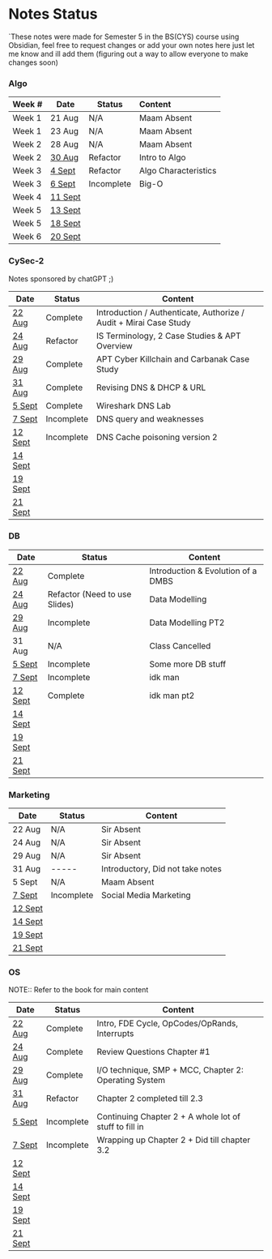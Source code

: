 # Notes Status
`These notes were made for Semester 5 in the BS(CYS) course using Obsidian, feel free to request changes or add your own notes here just let me know and ill add them (figuring out a way to allow everyone to make changes soon)

### Algo

| Week # | Date                                             | Status     | Content              |
| ------ | ------------------------------------------------ | ---------- |:-------------------- |
| Week 1 | 21 Aug                                           | N/A        | Maam Absent          |
| Week 1 | 23 Aug                                           | N/A        | Maam Absent          |
| Week 2 | 28 Aug                                           | N/A        | Maam Absent          |
| Week 2 | [30 Aug](Algo/Algo%2030%20August,%202023.md)     | Refactor   | Intro to Algo        |
| Week 3 | [4 Sept](Algo/Algo%204%20September,%202023.md)   | Refactor   | Algo Characteristics |
| Week 3 | [6 Sept](Algo/Algo%206%20September,%202023.md)   | Incomplete | Big-O                     |
| Week 4 | [11 Sept](Algo/Algo%2011%20September,%202023.md) |            |                      |
| Week 5 | [13 Sept](Algo/Algo%2013%20September,%202023.md) |            |                      |
| Week 5 | [18 Sept](Algo/Algo%2018%20September,%202023.md) |            |                      |
| Week 6 | [20 Sept](Algo/Algo%2020%20September,%202023.md) |            |                      |

### CySec-2
Notes sponsored by chatGPT ;)

| Date                                                  | Status     | Content                                                            |
| ----------------------------------------------------- | ---------- | ------------------------------------------------------------------ |
| [22 Aug](CySec-2/CySec2%2022%20August,%202023.md)     | Complete   | Introduction / Authenticate, Authorize / Audit  + Mirai Case Study |
| [24 Aug](CySec-2/CySec2%2024%20August,%202023.md)     | Refactor   | IS Terminology, 2 Case Studies & APT Overview                      |
| [29 Aug](CySec-2/CySec2%2029%20August,%202023.md)     | Complete   | APT Cyber Killchain and Carbanak Case Study                        |
| [31 Aug](CySec-2/CySec2%2031%20August,%202023.md)     | Complete   | Revising DNS & DHCP & URL                                          |
| [5 Sept](CySec-2/CySec2%205%20September,%202023.md)   | Complete   | Wireshark DNS Lab                                                  |
| [7 Sept](CySec-2/CySec2%207%20September,%202023.md)   | Incomplete | DNS query and weaknesses                                           |
| [12 Sept](CySec-2/CySec2%2012%20September,%202023.md) | Incomplete | DNS Cache poisoning version 2                                                                   |
| [14 Sept](CySec-2/CySec2%2014%20September,%202023.md) |            |                                                                    |
| [19 Sept](CySec-2/CySec2%2019%20September,%202023.md) |            |                                                                    |
| [21 Sept](CySec-2/CySec2%2021%20September,%202023.md) |            |                                                                    |

### DB

| Date                                         | Status                        | Content                            |
| -------------------------------------------- | ----------------------------- | ---------------------------------- |
| [22 Aug](DB/DB%2022%20August,%202023.md)     | Complete                      | Introduction & Evolution of a DMBS |
| [24 Aug](DB/DB%2024%20August,%202023.md)     | Refactor (Need to use Slides) | Data Modelling                     |
| [29 Aug](DB/DB%2029%20August,%202023.md)     | Incomplete                    | Data Modelling PT2                 |
| 31 Aug                                       | N/A                           | Class Cancelled                    |
| [5 Sept](DB/DB%205%20September,%202023.md)   | Incomplete                    | Some more DB stuff                 |
| [7 Sept](DB/DB%207%20September,%202023.md)   | Incomplete                    | idk man                            |
| [12 Sept](DB/DB%2012%20September,%202023.md) | Complete                    | idk man pt2                        | 
| [14 Sept](DB/DB%2014%20September,%202023.md) |                               |                                    |
| [19 Sept](DB/DB%2019%20September,%202023.md) |                               |                                    |
| [21 Sept](DB/DB%2021%20September,%202023.md) |                               |                                    |

### Marketing

| Date                                                       | Status     | Content                          |
| ---------------------------------------------------------- | ---------- | -------------------------------- |
| 22 Aug                                                     | N/A        | Sir Absent                       |
| 24 Aug                                                     | N/A        | Sir Absent                       |
| 29 Aug                                                     | N/A        | Sir Absent                       |
| 31 Aug                                                     | -----      | Introductory, Did not take notes |
| 5 Sept                                                     | N/A        | Maam Absent                      |
| [7 Sept](Marketing/Marketing%207%20September,%202023.md)   | Incomplete | Social Media Marketing           |
| [12 Sept](Marketing/Marketing%2012%20September,%202023.md) |            |                                  |
| [14 Sept](Marketing/Marketing%2014%20September,%202023.md) |            |                                  |
| [19 Sept](Marketing/Marketing%2019%20September,%202023.md) |            |                                  |
| [21 Sept](Marketing/Marketing%2021%20September,%202023.md) |            |                                  |

### OS

NOTE:: Refer to the book for main content

| Date                                         | Status     | Content                                                |
| -------------------------------------------- | ---------- | ------------------------------------------------------ |
| [22 Aug](OS/OS%2022%20August,%202023.md)     | Complete   | Intro, FDE Cycle, OpCodes/OpRands, Interrupts          |
| [24 Aug](OS/OS%2024%20August,%202023.md)     | Complete   | Review Questions Chapter #1                            |
| [29 Aug](OS/OS%2029%20August,%202023.md)     | Complete   | I/O technique, SMP + MCC, Chapter 2: Operating System  |
| [31 Aug](OS/OS%2031%20August,%202023.md)     | Refactor   | Chapter 2 completed till 2.3                           |
| [5 Sept](OS/OS%205%20September,%202023.md)   | Incomplete | Continuing Chapter 2 + A whole lot of stuff to fill in |
| [7 Sept](OS/OS%207%20September,%202023.md)   | Incomplete | Wrapping up Chapter 2 + Did till chapter 3.2           |
| [12 Sept](OS/OS%2012%20September,%202023.md) |            |                                                        |
| [14 Sept](OS/OS%2014%20September,%202023.md) |            |                                                        |
| [19 Sept](OS/OS%2019%20September,%202023.md) |            |                                                        |
| [21 Sept](OS/OS%2021%20September,%202023.md) |            |                                                        |
